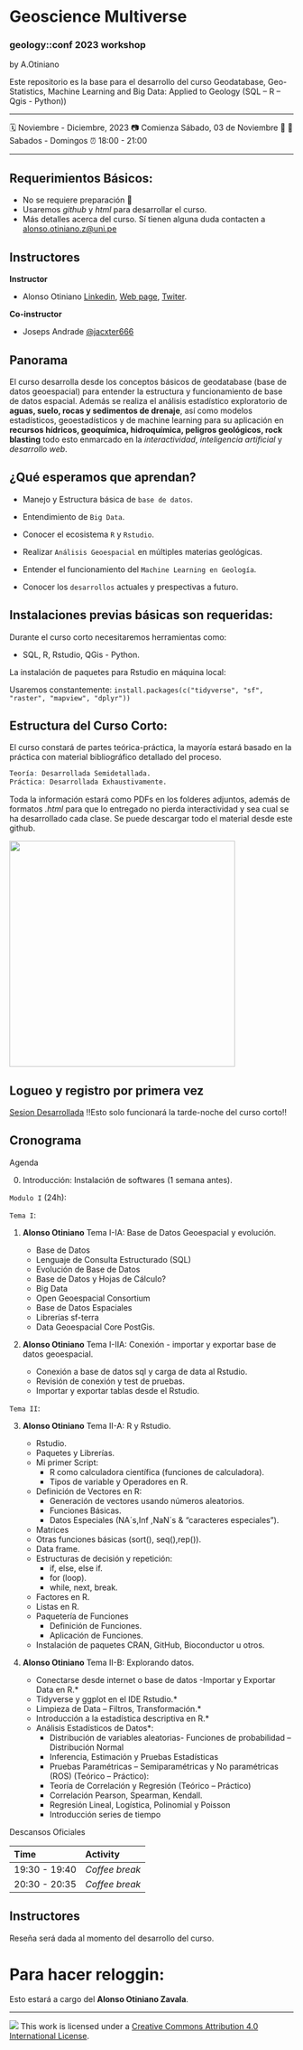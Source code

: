 Geoscience Multiverse
================

### geology::conf 2023 workshop

by A.Otiniano

Este repositorio es la base para el desarrollo del curso Geodatabase, Geo-Statistics, Machine Learning and Big Data: Applied to Geology (SQL – R – Qgis - Python))

-----

:spiral_calendar: Noviembre - Diciembre, 2023 
:camera: Comienza Sábado, 03 de Noviembre :jack_o_lantern:
:green_book: Sabados - Domingos
:alarm_clock:    18:00 - 21:00  

-----

## Requerimientos Básicos:

* No se requiere preparación :clap:
* Usaremos *github* y *html* para desarrollar el curso.
* Más detalles acerca del curso. Sí tienen alguna duda contacten a <alonso.otiniano.z@uni.pe>


## Instructores

**Instructor**

* Alonso Otiniano [Linkedin](https://www.linkedin.com/in/aotinianoz/),  [Web page](https://webaoz2.netlify.app), [Twiter](https://twitter.com/OtinianoAlonso).

**Co-instructor**

* Joseps Andrade [@jacxter666 ](https://twitter.com/jacxter666)


## Panorama

El curso desarrolla desde los conceptos básicos de geodatabase (base de datos geoespacial) para entender la estructura y funcionamiento de base de datos espacial. Además se realiza el análisis estadístico exploratorio de **aguas, suelo, rocas y sedimentos de drenaje**, así como modelos estadísticos, geoestadísticos y de machine learning para su aplicación en **recursos hídricos, geoquímica, hidroquímica, peligros geológicos, rock blasting** todo esto enmarcado en la *interactividad*, *inteligencia artificial* y *desarrollo web*.

## ¿Qué esperamos que aprendan?

* Manejo y Estructura básica de `base de datos`.

* Entendimiento de `Big Data`.

* Conocer el ecosistema `R` y `Rstudio`.

* Realizar `Análisis Geoespacial` en múltiples materias geológicas.

* Entender el funcionamiento del `Machine Learning en Geología`.

* Conocer los `desarrollos` actuales y prespectivas a futuro.

## Instalaciones previas básicas son requeridas:

Durante el curso corto necesitaremos herramientas como:

* SQL, R, Rstudio, QGis - Python.

La instalación de paquetes para Rstudio en máquina local:

Usaremos constantemente: `install.packages(c("tidyverse", "sf", "raster", "mapview", "dplyr"))`


## Estructura del Curso Corto:

El curso constará de partes teórica-práctica, la mayoría estará basado en la práctica con material bibliográfico detallado del proceso.

```r
Teoría: Desarrollada Semidetallada.
Práctica: Desarrollada Exhaustivamente.
```
Toda la información estará como PDFs en los folderes adjuntos, además de formatos *.html* para que lo entregado no pierda interactividad y sea cual se ha desarrollado cada clase. Se puede descargar todo el material desde este github.

<img src="https://aozweb.com/MaterialCurso/image_teaching.png" width="400px" />

## Logueo y registro por primera vez

[Sesion Desarrollada](https://github.com/AotinianoZ/Geoscience_Multiverse) !!Esto solo funcionará la tarde-noche del curso corto!!


## Cronograma

Agenda

0. Introducción: Instalación de softwares (1 semana antes).

`Modulo I` (24h):

`Tema I`:

1. **Alonso Otiniano** Tema I-IA: Base de Datos Geoespacial y evolución.

    * Base de Datos
    * Lenguaje de Consulta Estructurado (SQL)
    * Evolución de Base de Datos
    * Base de Datos y Hojas de Cálculo?
    * Big Data
    * Open Geoespacial Consortium
    * Base de Datos Espaciales
    * Librerías sf-terra
    * Data Geoespacial Core PostGis.
    
2. **Alonso Otiniano** Tema I-IIA: Conexión - importar y exportar base de datos geoespacial.

    * Conexión a base de datos sql y carga de data al Rstudio.
    * Revisión de conexión y test de pruebas.
    * Importar y exportar tablas desde el Rstudio.

`Tema II`:

3. **Alonso Otiniano** Tema II-A: R y Rstudio.

    * Rstudio.
    * Paquetes y Librerías.
    * Mi primer Script:
      *  R como calculadora científica (funciones de calculadora).
      *  Tipos de variable y Operadores en R.
    * Definición de Vectores en R:
      * Generación de vectores usando números aleatorios.
      * Funciones Básicas.
      * Datos  Especiales (NA´s,Inf ,NaN´s  & “caracteres especiales”).
    * Matrices
    * Otras funciones básicas (sort(), seq(),rep()).
    * Data frame.
    * Estructuras de decisión y repetición:
      * if, else, else if.
      * for (loop).
      * while, next, break.
    * Factores en R.
    * Listas en R.
    * Paquetería de Funciones
      * Definición de Funciones.
      * Aplicación de Funciones.
    * Instalación de paquetes CRAN, GitHub, Bioconductor u otros.
    
4. **Alonso Otiniano** Tema II-B: Explorando datos.

    * Conectarse desde internet o base de datos -Importar y Exportar Data en R.*
    * Tidyverse y ggplot en el IDE Rstudio.*
    * Limpieza de Data – Filtros,  Transformación.*
    * Introducción a la estadística descriptiva en R.*
    * Análisis Estadísticos de Datos*:
      * Distribución de variables aleatorias- Funciones de probabilidad – Distribución Normal
      * Inferencia, Estimación y Pruebas Estadísticas
      * Pruebas Paramétricas – Semiparamétricas y No paramétricas (ROS) (Teórico – Práctico):
      * Teoría de Correlación y Regresión (Teórico – Práctico)
      * Correlación Pearson, Spearman, Kendall.
      * Regresión Lineal, Logística, Polinomial y Poisson
      * Introducción series de tiempo


Descansos Oficiales

| Time          | Activity         |
| :------------ | :--------------- |
| 19:30 - 19:40 | *Coffee break*   |
| 20:30 - 20:35 | *Coffee break*    |


## Instructores

Reseña será dada al momento del desarrollo del curso. 


# Para hacer reloggin:

Esto estará a cargo del **Alonso Otiniano Zavala**.

-----

![](https://i.creativecommons.org/l/by/4.0/88x31.png) This work is
licensed under a [Creative Commons Attribution 4.0 International
License](https://creativecommons.org/licenses/by/4.0/).
